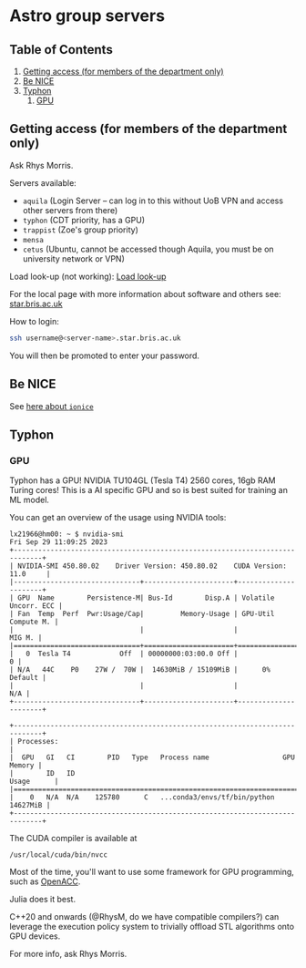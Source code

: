 # Astro group servers

<!--BEGIN TOC-->

## Table of Contents

1. [Getting access (for members of the department only)](#getting-access-for-members-of-the-department-only)
2. [Be NICE](#be-nice)
3. [Typhon](#typhon)
   1. [GPU](#gpu)

<!--END TOC-->

## Getting access (for members of the department only) <a id="toc-tag-mdtoc" name="getting-access-for-members-of-the-department-only"></a>

Ask Rhys Morris.

Servers available:

- `aquila` (Login Server – can log in to this without UoB VPN and access other servers from there)
- `typhon` (CDT priority, has a GPU)
- `trappist` (Zoe's group priority)
- `mensa`
- `cetus` (Ubuntu, cannot be accessed though Aquila, you must be on university network or VPN)

Load look-up (not working): [Load look-up](https://www.star.bris.ac.uk/local/notes/servers.html)

For the local page with more information about software and others see: [star.bris.ac.uk](https://www.star.bris.ac.uk/local/)

How to login:

```bash
ssh username@<server-name>.star.bris.ac.uk
```

You will then be promoted to enter your password.

## Be NICE <a id="toc-tag-mdtoc" name="be-nice"></a>

See [here about `ionice`](https://data-flair.training/blogs/ionice-command-in-linux/)

## Typhon <a id="toc-tag-mdtoc" name="typhon"></a>

### GPU <a id="toc-tag-mdtoc" name="gpu"></a>

Typhon has a GPU! NVIDIA TU104GL (Tesla T4) 2560 cores, 16gb RAM Turing cores! This is a AI specific GPU and so is best suited for training an ML model.

You can get an overview of the usage using NVIDIA tools:

```
lx21966@hm00: ~ $ nvidia-smi
Fri Sep 29 11:09:25 2023
+-----------------------------------------------------------------------------+
| NVIDIA-SMI 450.80.02    Driver Version: 450.80.02    CUDA Version: 11.0     |
|-------------------------------+----------------------+----------------------+
| GPU  Name        Persistence-M| Bus-Id        Disp.A | Volatile Uncorr. ECC |
| Fan  Temp  Perf  Pwr:Usage/Cap|         Memory-Usage | GPU-Util  Compute M. |
|                               |                      |               MIG M. |
|===============================+======================+======================|
|   0  Tesla T4            Off  | 00000000:03:00.0 Off |                    0 |
| N/A   44C    P0    27W /  70W |  14630MiB / 15109MiB |      0%      Default |
|                               |                      |                  N/A |
+-------------------------------+----------------------+----------------------+

+-----------------------------------------------------------------------------+
| Processes:                                                                  |
|  GPU   GI   CI        PID   Type   Process name                  GPU Memory |
|        ID   ID                                                   Usage      |
|=============================================================================|
|    0   N/A  N/A    125780      C   ...conda3/envs/tf/bin/python    14627MiB |
+-----------------------------------------------------------------------------+
```

The CUDA compiler is available at

```
/usr/local/cuda/bin/nvcc
```

Most of the time, you'll want to use some framework for GPU programming, such as [OpenACC](https://www.openacc.org/).

Julia does it best.

C++20 and onwards (@RhysM, do we have compatible compilers?) can leverage the execution policy system to trivially offload STL algorithms onto GPU devices.

For more info, ask Rhys Morris.
